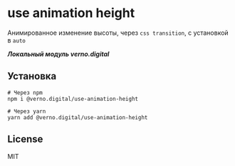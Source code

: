 # use animation height

Анимированное изменение высоты, через ```css transition```,
с установкой в ```auto```

***Локальный модуль verno.digital***

## Установка

```shell
# Через npm
npm i @verno.digital/use-animation-height

# Через yarn
yarn add @verno.digital/use-animation-height
```

## License

MIT
